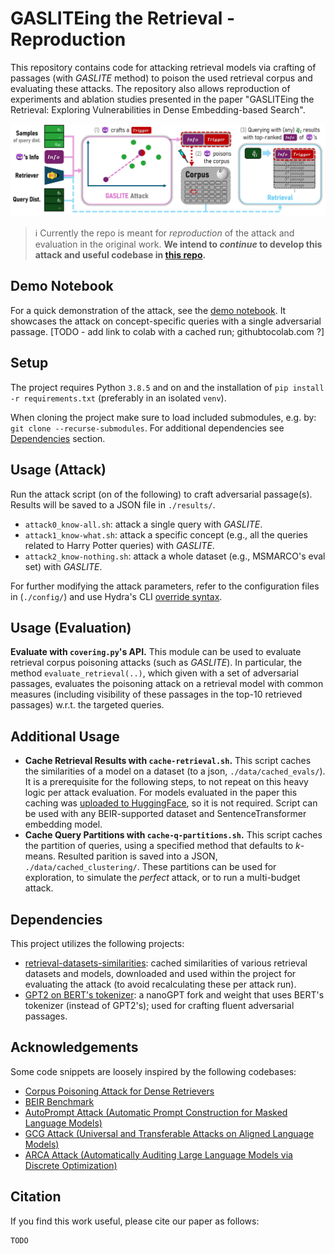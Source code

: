 # GASLITEing the Retrieval - Reproduction


This repository contains code for attacking retrieval models via crafting of passages (with _GASLITE_ method) to poison the used retrieval corpus and evaluating these attacks. 
The repository also allows reproduction of experiments and ablation studies presented in the paper "GASLITEing the Retrieval: Exploring Vulnerabilities in Dense Embedding-based Search".

![fig1.png](assets/fig1.png)

> ℹ️ Currently the repo is meant for _reproduction_ of the attack and evaluation in the original work. **We intend to _continue_ to develop this attack and useful codebase in [this repo](https://github.com/matanbt/attack-retrieval).**


## Demo Notebook
For a quick demonstration of the attack, see the [demo notebook](./demo.ipynb). It showcases the attack on concept-specific queries with a single adversarial passage. [TODO - add link to colab with a cached run; githubtocolab.com ?]

## Setup
The project requires Python `3.8.5` and on and the installation of `pip install -r requirements.txt` (preferably in an isolated `venv`). 

When cloning the project make sure to load included submodules, e.g. by: `git clone --recurse-submodules`. 
For additional dependencies see [Dependencies](#dependencies) section.
    
[//]: # (To update the submodules to the latest commit, run the following command:)
[//]: # (; git submodule update --remote)

## Usage (Attack)
Run the attack script (on of the following) to craft adversarial passage(s). Results will be saved to a JSON file in `./results/`.
   - `attack0_know-all.sh`: attack a single query with _GASLITE_.
   - `attack1_know-what.sh`: attack a specific concept (e.g., all the queries related to Harry Potter queries) with _GASLITE_.
   - `attack2_know-nothing.sh`: attack a whole dataset (e.g., MSMARCO's eval set) with _GASLITE_.

For further modifying the attack parameters, refer to the configuration files in (`./config/`) and use Hydra's CLI [override syntax](https://hydra.cc/docs/advanced/override_grammar/basic/).

## Usage (Evaluation)

**Evaluate with `covering.py`'s API.** This module can be used to evaluate retrieval corpus poisoning attacks (such as _GASLITE_). In particular, the method `evaluate_retrieval(..)`, which given with a set of adversarial passages, evaluates the poisoning attack on a retrieval model with common measures (including visibility of these passages in the top-10 retrieved passages) w.r.t. the targeted queries.


## Additional Usage
- **Cache Retrieval Results with `cache-retrieval.sh`.** This script caches the similarities of a model on a dataset (to a json, `./data/cached_evals/`). It is a prerequisite for the following steps, to not repeat on this heavy logic per attack evaluation. For models evaluated in the paper this caching was [uploaded to HuggingFace](https://huggingface.co/datasets/MatanBT/retrieval-datasets-similarities/tree/main), so it is not required. Script can be used with any BEIR-supported dataset and SentenceTransformer embedding model.
- **Cache Query Partitions with `cache-q-partitions.sh`.** This script caches the partition of queries, using a specified method that defaults to _k_-means. Resulted parition is saved into a JSON, `./data/cached_clustering/`. These partitions can be used for exploration, to simulate the _perfect_ attack, or to run a multi-budget attack.


## Dependencies
This project utilizes the following projects:
- [retrieval-datasets-similarities](https://huggingface.co/datasets/MatanBT/retrieval-datasets-similarities/tree/main):
cached similarities of various retrieval datasets and models, downloaded  and used within the project for evaluating the attack (to avoid recalculating these per attack run).
- [GPT2 on BERT's tokenizer](https://github.com/matanbt/nanoGPT/tree/master): a nanoGPT fork and weight that uses BERT's tokenizer (instead of GPT2's); used for crafting fluent adversarial passages.


## Acknowledgements
Some code snippets are loosely inspired by the following codebases:
- [Corpus Poisoning Attack for Dense Retrievers
](https://github.com/princeton-nlp/corpus-poisoning)
- [BEIR Benchmark](https://github.com/beir-cellar/beir)
- [AutoPrompt Attack (Automatic Prompt Construction for Masked Language Models)](https://github.com/ucinlp/autoprompt)
- [GCG Attack (Universal and Transferable Attacks on Aligned Language Models)](https://github.com/llm-attacks/llm-attacks)
- [ARCA Attack (Automatically Auditing Large Language Models via Discrete Optimization)](https://github.com/ejones313/auditing-llms)


## Citation
If you find this work useful, please cite our paper as follows:
```
TODO	 
```
